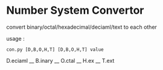 # Number System Convertor

convert binary/octal/hexadecimal/deciaml/text to each other

usage :

`con.py [D,B,O,H,T] [D,B,O,H,T] value`

D.eciaml __ B.inary __  O.ctal __ H.ex __ T.ext
